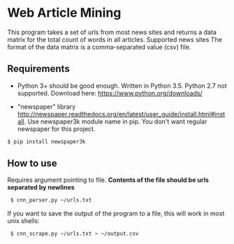 # Web Article Mining
This program takes a set of urls from most news sites and returns a data matrix for the total count of words in all articles. 
Supported news sites 
The format of the data matrix is a comma-separated value (csv) file. 

## Requirements
 * Python 3+ should be good enough. Written in Python 3.5. Python 2.7 not supported. Download here: https://www.python.org/downloads/

 * "newspaper" library http://newspaper.readthedocs.org/en/latest/user_guide/install.html#install. Use newspaper3k module name in pip. You don't want regular newspaper for this project.
```bash
$ pip install newspaper3k
```

## How to use
Requires argument pointing to file. **Contents of the file should be urls separated by newlines**
```bash
 $ cnn_parser.py ~/urls.txt 
```

If you want to save the output of the program to a file, this will work in most unix shells:
```bash
 $ cnn_scrape.py ~/urls.txt > ~/output.csv
```